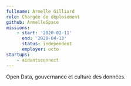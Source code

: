 ```yaml
---
fullname: Armelle Gilliard
role: Chargée de déploiement
github: ArmelleSpace
missions:
    - start: '2020-02-11'
      end: '2020-04-13'
      status: independent
      employer: octo
startups:
    - aidantsconnect
---
```


Open Data, gouvernance et culture des données.
